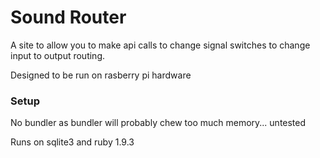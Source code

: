 # Sound Router

A site to allow you to make api calls to change signal switches to change input to output routing.

Designed to be run on rasberry pi hardware

### Setup

No bundler as bundler will probably chew too much memory... untested

Runs on sqlite3 and ruby 1.9.3
